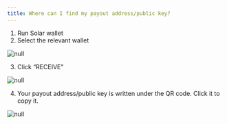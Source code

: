 ```yaml
---
title: Where can I find my payout address/public key?
---
```

1. Run Solar wallet
2. Select the relevant wallet

![null](/docs/.vuepress/dist/choose-an-account.png)

3. Click “RECEIVE”

![null](/docs/.vuepress/dist/receive.png)

4. Your payout address/public key is written under the QR code. Click it to copy it. 

![null](/docs/.vuepress/dist/tap-to-copy.png)
